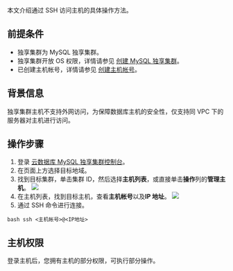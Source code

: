 本文介绍通过 SSH 访问主机的具体操作方法。

## 前提条件
- 独享集群为 MySQL 独享集群。
- 独享集群开放 OS 权限，详情请参见 [创建 MySQL 独享集群](https://cloud.tencent.com/document/product/1322/76526)。
- 已创建主机帐号，详情请参见 [创建主机帐号](https://cloud.tencent.com/document/product/1322/76585)。

## 背景信息
独享集群主机不支持外网访问，为保障数据库主机的安全性，仅支持同 VPC 下的服务器对主机进行访问。

## 操作步骤
1. 登录 [云数据库 MySQL 独享集群控制台](https://console.cloud.tencent.com/dbdcp)。
2. 在页面上方选择目标地域。
3. 找到目标集群，单击集群 ID，然后选择**主机列表**，或直接单击**操作**列的**管理主机**。
![](https://qcloudimg.tencent-cloud.cn/raw/eb7418889e5eee2e81f0e1bcecdd05da.png)
4. 在主机列表，找到目标主机，查看**主机帐号**以及**IP 地址**。
![](https://qcloudimg.tencent-cloud.cn/raw/90c12f45665cac0d3ac9d76330e35c26.png)
5. 通过 SSH 命令进行连接。
```
bash ssh <主机帐号>@<IP地址>
```

## 主机权限
登录主机后，您拥有主机的部分权限，可执行部分操作。
